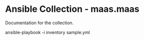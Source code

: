 # Ansible Collection - maas.maas

Documentation for the collection.

ansible-playbook -i inventory sample.yml

